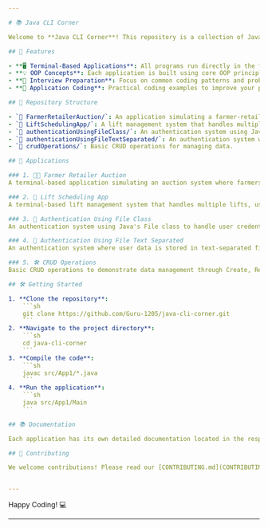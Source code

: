 ```yaml
---

# 📚 Java CLI Corner

Welcome to **Java CLI Corner**! This repository is a collection of Java terminal-based applications designed to help you with application coding and long coding for interview preparation. Each application leverages Object-Oriented Programming (OOP) concepts to provide robust and efficient solutions.

## 🚀 Features

- **🖥️ Terminal-Based Applications**: All programs run directly in the terminal, making them lightweight and easy to use.
- **💡 OOP Concepts**: Each application is built using core OOP principles such as encapsulation, inheritance, polymorphism, and abstraction.
- **📝 Interview Preparation**: Focus on common coding patterns and problems often encountered in technical interviews.
- **💼 Application Coding**: Practical coding examples to improve your problem-solving skills.

## 📂 Repository Structure

- `📁 FarmerRetailerAuction/`: An application simulating a farmer-retailer auction system.
- `📁 LiftSchedulingApp/`: A lift management system that handles multiple lifts, user inputs for floors, and maintenance schedules.
- `📁 authenticationUsingFileClass/`: An authentication system using Java's File class.
- `📁 authenticationUsingFileTextSeparated/`: An authentication system with text-separated files.
- `📁 crudOperations/`: Basic CRUD operations for managing data.

## 📜 Applications

### 1. 🧑‍🌾 Farmer Retailer Auction
A terminal-based application simulating an auction system where farmers and retailers can interact.

### 2. 🏢 Lift Scheduling App
A terminal-based lift management system that handles multiple lifts, user inputs for floors, and maintenance schedules. Implements a HashMap to track lift details and save/load states from a file.

### 3. 🔐 Authentication Using File Class
An authentication system using Java's File class to handle user credentials and login operations.

### 4. 🔏 Authentication Using File Text Separated
An authentication system where user data is stored in text-separated files for easy management and retrieval.

### 5. 🛠️ CRUD Operations
Basic CRUD operations to demonstrate data management through Create, Read, Update, and Delete functionalities.

## 🛠️ Getting Started

1. **Clone the repository**:
    ```sh
    git clone https://github.com/Guru-1205/java-cli-corner.git
    ```
2. **Navigate to the project directory**:
    ```sh
    cd java-cli-corner
    ```
3. **Compile the code**:
    ```sh
    javac src/App1/*.java
    ```
4. **Run the application**:
    ```sh
    java src/App1/Main
    ```

## 📚 Documentation

Each application has its own detailed documentation located in the respective directories. Refer to these files for in-depth guides on how to use and understand each program.

## 🤝 Contributing

We welcome contributions! Please read our [CONTRIBUTING.md](CONTRIBUTING.md) for guidelines on how to contribute to this repository.


---
```


Happy Coding! 💻

---
